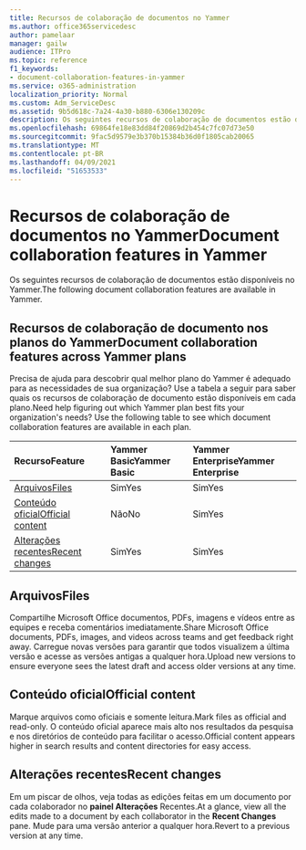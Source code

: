 ```yaml
---
title: Recursos de colaboração de documentos no Yammer
ms.author: office365servicedesc
author: pamelaar
manager: gailw
audience: ITPro
ms.topic: reference
f1_keywords:
- document-collaboration-features-in-yammer
ms.service: o365-administration
localization_priority: Normal
ms.custom: Adm_ServiceDesc
ms.assetid: 9b5d618c-7a24-4a30-b880-6306e130209c
description: Os seguintes recursos de colaboração de documentos estão disponíveis no Yammer.
ms.openlocfilehash: 69864fe18e83dd84f20869d2b454c7fc07d73e50
ms.sourcegitcommit: 9fac5d9579e3b370b15384b36d0f1805cab20065
ms.translationtype: MT
ms.contentlocale: pt-BR
ms.lasthandoff: 04/09/2021
ms.locfileid: "51653533"
---
```

# <a name="document-collaboration-features-in-yammer"></a><span data-ttu-id="fcab0-103">Recursos de colaboração de documentos no Yammer</span><span class="sxs-lookup"><span data-stu-id="fcab0-103">Document collaboration features in Yammer</span></span>

<span data-ttu-id="fcab0-104">Os seguintes recursos de colaboração de documentos estão disponíveis no Yammer.</span><span class="sxs-lookup"><span data-stu-id="fcab0-104">The following document collaboration features are available in Yammer.</span></span>
  
## <a name="document-collaboration-features-across-yammer-plans"></a><span data-ttu-id="fcab0-105">Recursos de colaboração de documento nos planos do Yammer</span><span class="sxs-lookup"><span data-stu-id="fcab0-105">Document collaboration features across Yammer plans</span></span>

<span data-ttu-id="fcab0-p101">Precisa de ajuda para descobrir qual melhor plano do Yammer é adequado para as necessidades de sua organização? Use a tabela a seguir para saber quais os recursos de colaboração de documento estão disponíveis em cada plano.</span><span class="sxs-lookup"><span data-stu-id="fcab0-p101">Need help figuring out which Yammer plan best fits your organization's needs? Use the following table to see which document collaboration features are available in each plan.</span></span>
  
|<span data-ttu-id="fcab0-108">**Recurso**</span><span class="sxs-lookup"><span data-stu-id="fcab0-108">**Feature**</span></span>|<span data-ttu-id="fcab0-109">**Yammer Basic**</span><span class="sxs-lookup"><span data-stu-id="fcab0-109">**Yammer Basic**</span></span>|<span data-ttu-id="fcab0-110">**Yammer Enterprise**</span><span class="sxs-lookup"><span data-stu-id="fcab0-110">**Yammer Enterprise**</span></span>|
|:-----|:-----|:-----|
|[<span data-ttu-id="fcab0-111">Arquivos</span><span class="sxs-lookup"><span data-stu-id="fcab0-111">Files</span></span>](document-collaboration-features-in-yammer.md#files) <br/> |<span data-ttu-id="fcab0-112">Sim</span><span class="sxs-lookup"><span data-stu-id="fcab0-112">Yes</span></span>  <br/> |<span data-ttu-id="fcab0-113">Sim</span><span class="sxs-lookup"><span data-stu-id="fcab0-113">Yes</span></span>  <br/> |
|[<span data-ttu-id="fcab0-114">Conteúdo oficial</span><span class="sxs-lookup"><span data-stu-id="fcab0-114">Official content</span></span>](document-collaboration-features-in-yammer.md#official-content) <br/> |<span data-ttu-id="fcab0-115">Não</span><span class="sxs-lookup"><span data-stu-id="fcab0-115">No</span></span>  <br/> |<span data-ttu-id="fcab0-116">Sim</span><span class="sxs-lookup"><span data-stu-id="fcab0-116">Yes</span></span>  <br/> |
|[<span data-ttu-id="fcab0-117">Alterações recentes</span><span class="sxs-lookup"><span data-stu-id="fcab0-117">Recent changes</span></span>](document-collaboration-features-in-yammer.md#recent-changes) <br/> |<span data-ttu-id="fcab0-118">Sim</span><span class="sxs-lookup"><span data-stu-id="fcab0-118">Yes</span></span>  <br/> |<span data-ttu-id="fcab0-119">Sim</span><span class="sxs-lookup"><span data-stu-id="fcab0-119">Yes</span></span>  <br/> |

## <a name="files"></a><span data-ttu-id="fcab0-120">Arquivos</span><span class="sxs-lookup"><span data-stu-id="fcab0-120">Files</span></span>

<span data-ttu-id="fcab0-121">Compartilhe Microsoft Office documentos, PDFs, imagens e vídeos entre as equipes e receba comentários imediatamente.</span><span class="sxs-lookup"><span data-stu-id="fcab0-121">Share Microsoft Office documents, PDFs, images, and videos across teams and get feedback right away.</span></span> <span data-ttu-id="fcab0-122">Carregue novas versões para garantir que todos visualizem a última versão e acesse as versões antigas a qualquer hora.</span><span class="sxs-lookup"><span data-stu-id="fcab0-122">Upload new versions to ensure everyone sees the latest draft and access older versions at any time.</span></span>
  
## <a name="official-content"></a><span data-ttu-id="fcab0-123">Conteúdo oficial</span><span class="sxs-lookup"><span data-stu-id="fcab0-123">Official content</span></span>

<span data-ttu-id="fcab0-124">Marque arquivos como oficiais e somente leitura.</span><span class="sxs-lookup"><span data-stu-id="fcab0-124">Mark files as official and read-only.</span></span> <span data-ttu-id="fcab0-125">O conteúdo oficial aparece mais alto nos resultados da pesquisa e nos diretórios de conteúdo para facilitar o acesso.</span><span class="sxs-lookup"><span data-stu-id="fcab0-125">Official content appears higher in search results and content directories for easy access.</span></span>

## <a name="recent-changes"></a><span data-ttu-id="fcab0-126">Alterações recentes</span><span class="sxs-lookup"><span data-stu-id="fcab0-126">Recent changes</span></span>

<span data-ttu-id="fcab0-127">Em um piscar de olhos, veja todas as edições feitas em um documento por cada colaborador no **painel Alterações** Recentes.</span><span class="sxs-lookup"><span data-stu-id="fcab0-127">At a glance, view all the edits made to a document by each collaborator in the **Recent Changes** pane.</span></span> <span data-ttu-id="fcab0-128">Mude para uma versão anterior a qualquer hora.</span><span class="sxs-lookup"><span data-stu-id="fcab0-128">Revert to a previous version at any time.</span></span>
  